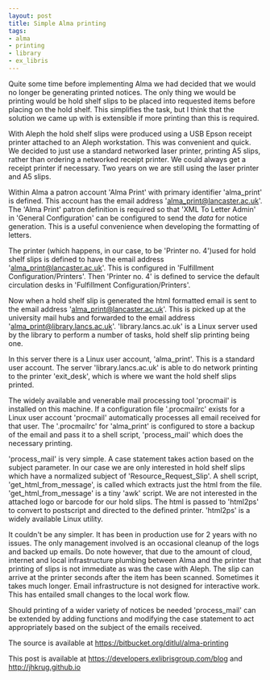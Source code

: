 ```yaml
---
layout: post
title: Simple Alma printing
tags:
- alma
- printing
- library
- ex_libris
---
```


Quite some time before implementing Alma we had decided that we would no
longer be generating printed notices. The only thing we would be printing
would be hold shelf slips to be placed into requested items before placing
on the hold shelf. This simplifies the task, but I think that the solution
we came up with is extensible if more printing than this is required.

<!--more-->

With Aleph the hold shelf slips were produced using a USB Epson
receipt printer attached to an Aleph workstation. This was convenient
and quick. We decided to just use a standard networked laser printer,
printing A5 slips, rather than ordering a networked receipt printer. We
could always get a receipt printer if necessary. Two years on we are
still using the laser printer and A5 slips.

Within Alma a patron account 'Alma Print' with primary identifier
'alma_print' is defined. This account has the email address
'alma_print@lancaster.ac.uk'.  The 'Alma Print' patron definition is
required so that 'XML To Letter Admin' in 'General Configuration' can
be configured to send the *data* for notice generation. This is a useful
convenience when developing the formatting of letters.

The printer (which happens, in our case, to be 'Printer no. 4')used
for hold shelf slips is defined to have the email address
'alma_print@lancaster.ac.uk'. This is configured in 'Fulfillment
Configuration/Printers'. Then 'Printer no. 4' is defined to service the
default circulation desks in 'Fulfillment Configuration/Printers'.

Now when a hold shelf slip is generated the html formatted email is
sent to the email address 'alma_print@lancaster.ac.uk'. This is picked
up at the university mail hubs and forwarded to the email address
'alma_print@library.lancs.ac.uk'. 'library.lancs.ac.uk' is a Linux server
used by the library to perform a number of tasks, hold shelf slip printing
being one.

In this server there is a Linux user account, 'alma_print'. This is a
standard user account. The server 'library.lancs.ac.uk' is able to do
network printing to the printer 'exit_desk', which is where we want the
hold shelf slips printed.

The widely available and venerable mail processing tool 'procmail'
is installed on this machine. If a configuration file '.procmailrc'
exists for a Linux user account 'procmail' automatically processes all
email received for that user. The '.procmailrc' for 'alma_print' is
configured to store a backup of the email and pass it to a shell script,
'process_mail' which does the necessary printing.

'process_mail' is very simple. A case statement takes action based on
the subject parameter. In our case we are only interested in hold shelf
slips which have a normalized subject of 'Resource_Request_Slip'. A shell
script, 'get_html_from_message', is called which extracts just the html from
the file. 'get_html_from_message' is a tiny 'awk' script. We are not
interested in the attached logo or barcode for our hold slips. The
html is passed to 'html2ps' to convert to postscript and directed to
the defined printer. 'html2ps' is a widely available Linux utility.

It couldn't be any simpler. It has been in production use for 2 years
with no issues. The only management involved is an occasional cleanup of
the logs and backed up emails. Do note however, that due to the amount
of cloud, internet and local infrastructure plumbing between Alma and
the printer that printing of slips is not immediate as was the case
with Aleph. The slip can arrive at the printer seconds after the item
has been scanned. Sometimes it takes much longer. Email infrastructure
is not designed for interactive work. This has entailed small changes
to the local work flow.

Should printing of a wider variety of notices be needed 'process_mail' can
be extended by adding functions and modifying the case statement to act
appropriately based on the subject of the emails received.

The source is available at https://bitbucket.org/ditlul/alma-printing

This post is available at https://developers.exlibrisgroup.com/blog
and http://jhkrug.github.io
